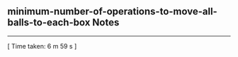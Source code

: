 <h2>minimum-number-of-operations-to-move-all-balls-to-each-box Notes</h2><hr>[ Time taken: 6 m 59 s ]
